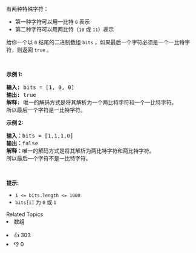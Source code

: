 <p>有两种特殊字符：</p>

<ul> 
 <li>第一种字符可以用一比特&nbsp;<code>0</code> 表示</li> 
 <li>第二种字符可以用两比特（<code>10</code>&nbsp;或&nbsp;<code>11</code>）表示</li> 
</ul>

<p>给你一个以 <code>0</code> 结尾的二进制数组&nbsp;<code>bits</code>&nbsp;，如果最后一个字符必须是一个一比特字符，则返回 <code>true</code> 。</p>

<p>&nbsp;</p>

<p><strong>示例&nbsp;1:</strong></p>

<pre>
<strong>输入:</strong> bits = [1, 0, 0]
<strong>输出:</strong> true
<strong>解释:</strong> 唯一的解码方式是将其解析为一个两比特字符和一个一比特字符。
所以最后一个字符是一比特字符。
</pre>

<p><strong>示例&nbsp;2:</strong></p>

<pre>
<strong>输入：</strong>bits = [1,1,1,0]
<strong>输出：</strong>false
<strong>解释：</strong>唯一的解码方式是将其解析为两比特字符和两比特字符。
所以最后一个字符不是一比特字符。
</pre>

<p>&nbsp;</p>

<p><strong>提示:</strong></p>

<ul> 
 <li><code>1 &lt;= bits.length &lt;= 1000</code></li> 
 <li><code>bits[i]</code> 为 <code>0</code> 或 <code>1</code></li> 
</ul>

<div><div>Related Topics</div><div><li>数组</li></div></div><br><div><li>👍 303</li><li>👎 0</li></div>